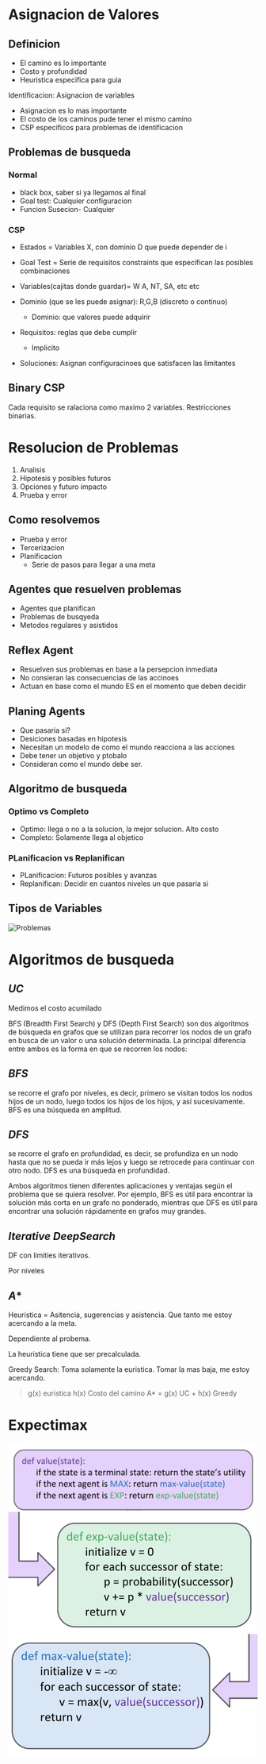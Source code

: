 # Asignacion de Valores
## Definicion
- El camino es lo importante
- Costo y profundidad
- Heuristica especifica para guia

Identificacion: Asignacion de variables
- Asignacion es lo mas importante
- El costo de los caminos pude tener el mismo camino
- CSP especificos para problemas de identificacion

## Problemas de busqueda
### Normal
- black box, saber si ya llegamos al final
- Goal test: Cualquier configuracion
- Funcion Susecion- Cualquier
### CSP
- Estados = Variables X, con dominio D que puede depender de i
- Goal Test = Serie de requisitos constraints que especifican las posibles combinaciones

- Variables(cajitas donde guardar)= W A, NT, SA, etc etc

- Dominio (que se les puede asignar): R,G,B (discreto o continuo)
    - Dominio: que valores puede adquirir
- Requisitos: reglas que debe cumplir
    - Implicito
- Soluciones: Asignan configuracinoes que satisfacen las limitantes


## Binary CSP
Cada requisito se ralaciona como maximo 2 variables. Restricciones binarias.


# Resolucion de Problemas
1. Analisis
2. Hipotesis y posibles futuros
3. Opciones y futuro impacto
4. Prueba y error
## Como resolvemos
- Prueba y error
- Tercerizacion
- Planificacion
    - Serie de pasos para llegar a una meta

## Agentes que resuelven problemas
- Agentes que planifican
- Problemas de busqyeda
- Metodos regulares y asistidos

## Reflex Agent
- Resuelven sus problemas en base a la persepcion inmediata
- No consieran las consecuencias de las accinoes
- Actuan en base como el mundo ES en el momento que deben decidir
## Planing Agents
- Que pasaria si?
- Desiciones basadas en hipotesis
- Necesitan un modelo de como el mundo reacciona a las acciones 
- Debe tener un objetivo y ptobalo
- Consideran como el mundo debe ser.

## Algoritmo de busqueda
### Optimo vs Completo
- Optimo: llega o no a la solucion, la mejor solucion. Alto costo
- Completo: Solamente llega al objetico

### PLanificacion  vs Replanifican
- PLanificacion: Futuros posibles y avanzas
- Replanifican: Decidir en cuantos niveles un que pasaria si

## Tipos de Variables
![Problemas](./Images/Problemas%201.jpg)


# Algoritmos de busqueda
## ***UC***
Medimos el costo acumilado

BFS (Breadth First Search) y DFS (Depth First Search) son dos algoritmos de búsqueda en grafos que se utilizan para recorrer los nodos de un grafo en busca de un valor o una solución determinada. La principal diferencia entre ambos es la forma en que se recorren los nodos:

## ***BFS*** 
se recorre el grafo por niveles, es decir, primero se visitan todos los nodos hijos de un nodo, luego todos los hijos de los hijos, y así sucesivamente. BFS es una búsqueda en amplitud.

## ***DFS*** 
se recorre el grafo en profundidad, es decir, se profundiza en un nodo hasta que no se pueda ir más lejos y luego se retrocede para continuar con otro nodo. DFS es una búsqueda en profundidad.

Ambos algoritmos tienen diferentes aplicaciones y ventajas según el problema que se quiera resolver. Por ejemplo, BFS es útil para encontrar la solución más corta en un grafo no ponderado, mientras que DFS es útil para encontrar una solución rápidamente en grafos muy grandes.

## ***Iterative DeepSearch***
DF con limities iterativos.

Por niveles

## ***A****
Heuristica = Asitencia, sugerencias y asistencia. Que tanto me estoy acercando a la meta.

Dependiente al probema.

La heuristica tiene que ser precalculada.

Greedy Search: Toma solamente la euristica. Tomar la mas baja, me estoy acercando.
> g(x) euristica
> h(x) Costo del camino
A* = g(x) UC + h(x) Greedy

# Expectimax
![expectimax](./expex1.png)
![expectimax](./expec2.png)
![expectimax](./expec3.png)
